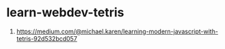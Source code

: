 # learn-webdev-tetris

1. https://medium.com/@michael.karen/learning-modern-javascript-with-tetris-92d532bcd057